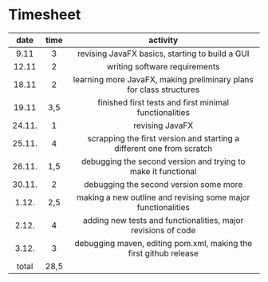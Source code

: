 # Timesheet

| date    | time   | activity |   
| :------:|:------:| :-------:|  
| 9.11    | 3      | revising JavaFX basics, starting to build a GUI |  
| 12.11   | 2      | writing software requirements |  
| 18.11   | 2      | learning more JavaFX, making preliminary plans for class structures |  
| 19.11   | 3,5    | finished first tests and first minimal functionalities |    
| 24.11.  | 1      | revising JavaFX  |  
| 25.11.  | 4      | scrapping the first version and starting a different one from scratch  |  
| 26.11.  | 1,5    | debugging the second version and trying to make it functional  |  
| 30.11.  | 2      | debugging the second version some more |   
| 1.12.   | 2,5    | making a new outline and revising some major functionalities  |   
| 2.12.   | 4      | adding new tests and functionalities, major revisions of code  |   
| 3.12.   | 3      | debugging maven, editing pom.xml, making the first github release  |   
| total   | 28,5   |   
